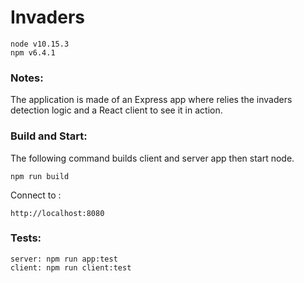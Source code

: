 # Invaders
~~~~
node v10.15.3
npm v6.4.1
~~~~

### Notes:
The application is made of an Express app where relies the invaders detection logic and a React client to see it in action.

### Build and Start:
The following command builds client and server app then start node.
~~~~
npm run build 
~~~~
Connect to :
~~~~
http://localhost:8080 
~~~~

### Tests: 
~~~~
server: npm run app:test
client: npm run client:test
~~~~